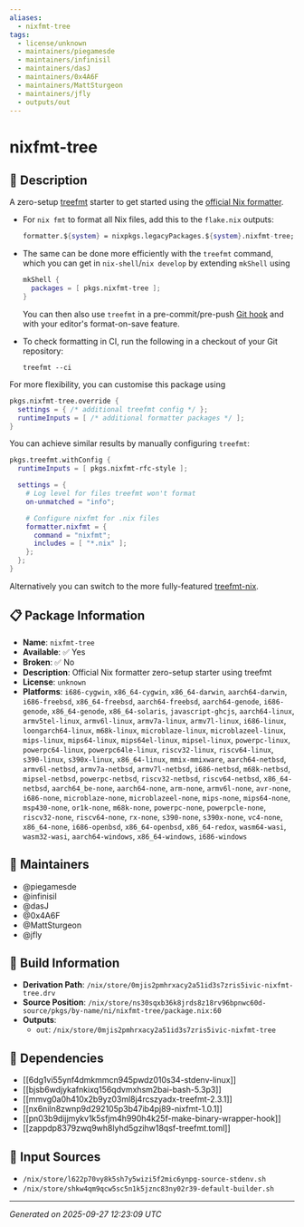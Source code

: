 ```yaml
---
aliases:
  - nixfmt-tree
tags:
  - license/unknown
  - maintainers/piegamesde
  - maintainers/infinisil
  - maintainers/dasJ
  - maintainers/0x4A6F
  - maintainers/MattSturgeon
  - maintainers/jfly
  - outputs/out
---
```


# nixfmt-tree

## 📝 Description

A zero-setup [treefmt](https://treefmt.com/) starter to get started using the [official Nix formatter](https://github.com/NixOS/nixfmt).

- For `nix fmt` to format all Nix files, add this to the `flake.nix` outputs:

  ```nix
  formatter.${system} = nixpkgs.legacyPackages.${system}.nixfmt-tree;
  ```

- The same can be done more efficiently with the `treefmt` command,
  which you can get in `nix-shell`/`nix develop` by extending `mkShell` using

  ```nix
  mkShell {
    packages = [ pkgs.nixfmt-tree ];
  }
  ```

  You can then also use `treefmt` in a pre-commit/pre-push [Git hook](https://git-scm.com/docs/githooks)
  and with your editor's format-on-save feature.

- To check formatting in CI, run the following in a checkout of your Git repository:
  ```
  treefmt --ci
  ```

For more flexibility, you can customise this package using
```nix
pkgs.nixfmt-tree.override {
  settings = { /* additional treefmt config */ };
  runtimeInputs = [ /* additional formatter packages */ ];
}
```

You can achieve similar results by manually configuring `treefmt`:
```nix
pkgs.treefmt.withConfig {
  runtimeInputs = [ pkgs.nixfmt-rfc-style ];

  settings = {
    # Log level for files treefmt won't format
    on-unmatched = "info";

    # Configure nixfmt for .nix files
    formatter.nixfmt = {
      command = "nixfmt";
      includes = [ "*.nix" ];
    };
  };
}
```

Alternatively you can switch to the more fully-featured [treefmt-nix](https://github.com/numtide/treefmt-nix).


## 📋 Package Information

- **Name**: `nixfmt-tree`
- **Available**: ✅ Yes
- **Broken**: ✅ No
- **Description**: Official Nix formatter zero-setup starter using treefmt
- **License**: `unknown`
- **Platforms**: `i686-cygwin`, `x86_64-cygwin`, `x86_64-darwin`, `aarch64-darwin`, `i686-freebsd`, `x86_64-freebsd`, `aarch64-freebsd`, `aarch64-genode`, `i686-genode`, `x86_64-genode`, `x86_64-solaris`, `javascript-ghcjs`, `aarch64-linux`, `armv5tel-linux`, `armv6l-linux`, `armv7a-linux`, `armv7l-linux`, `i686-linux`, `loongarch64-linux`, `m68k-linux`, `microblaze-linux`, `microblazeel-linux`, `mips-linux`, `mips64-linux`, `mips64el-linux`, `mipsel-linux`, `powerpc-linux`, `powerpc64-linux`, `powerpc64le-linux`, `riscv32-linux`, `riscv64-linux`, `s390-linux`, `s390x-linux`, `x86_64-linux`, `mmix-mmixware`, `aarch64-netbsd`, `armv6l-netbsd`, `armv7a-netbsd`, `armv7l-netbsd`, `i686-netbsd`, `m68k-netbsd`, `mipsel-netbsd`, `powerpc-netbsd`, `riscv32-netbsd`, `riscv64-netbsd`, `x86_64-netbsd`, `aarch64_be-none`, `aarch64-none`, `arm-none`, `armv6l-none`, `avr-none`, `i686-none`, `microblaze-none`, `microblazeel-none`, `mips-none`, `mips64-none`, `msp430-none`, `or1k-none`, `m68k-none`, `powerpc-none`, `powerpcle-none`, `riscv32-none`, `riscv64-none`, `rx-none`, `s390-none`, `s390x-none`, `vc4-none`, `x86_64-none`, `i686-openbsd`, `x86_64-openbsd`, `x86_64-redox`, `wasm64-wasi`, `wasm32-wasi`, `aarch64-windows`, `x86_64-windows`, `i686-windows`
## 👥 Maintainers

- @piegamesde
- @infinisil
- @dasJ
- @0x4A6F
- @MattSturgeon
- @jfly


## 🔧 Build Information

- **Derivation Path**: `/nix/store/0mjis2pmhrxacy2a51id3s7zris5ivic-nixfmt-tree.drv`
- **Source Position**: `/nix/store/ns30sqxb36k8jrds8z18rv96bpnwc60d-source/pkgs/by-name/ni/nixfmt-tree/package.nix:60`
- **Outputs**:
  - `out`:  `/nix/store/0mjis2pmhrxacy2a51id3s7zris5ivic-nixfmt-tree`

## 🔗 Dependencies

- [[6dg1vi55ynf4dmkmmcn945pwdz010s34-stdenv-linux]]
- [[bjsb6wdjykafnkixq156qdvmxhsm2bai-bash-5.3p3]]
- [[mmvg0a0h410x2b9yz03ml8j4rcszyadx-treefmt-2.3.1]]
- [[nx6niln8zwnp9d292105p3b47ib4pj89-nixfmt-1.0.1]]
- [[pn03b9dijjmykv1k5sfjm4h990h4k25f-make-binary-wrapper-hook]]
- [[zappdp8379zwq9wh8lyhd5gzihw18qsf-treefmt.toml]]

## 📁 Input Sources

- `/nix/store/l622p70vy8k5sh7y5wizi5f2mic6ynpg-source-stdenv.sh`
- `/nix/store/shkw4qm9qcw5sc5n1k5jznc83ny02r39-default-builder.sh`

---
*Generated on 2025-09-27 12:23:09 UTC*
